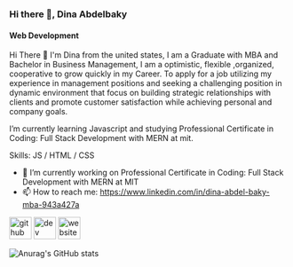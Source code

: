 ### Hi there 👋, Dina Abdelbaky
#### Web Development 
Hi There 👋 I'm Dina from the united states, I am a Graduate with MBA and Bachelor in Business Management, I am a optimistic, flexible ,organized, cooperative to grow quickly in my Career. To apply for a job utilizing my experience in management positions and seeking a challenging position in dynamic environment that focus on building strategic relationships with clients and promote customer satisfaction while achieving personal and company goals.

I’m currently learning Javascript and studying Professional Certificate in Coding: Full Stack Development with MERN at mit.

Skills: JS / HTML / CSS

- 🔭 I’m currently working on Professional Certificate in Coding: Full Stack Development with MERN at MIT 
- 📫 How to reach me: https://www.linkedin.com/in/dina-abdel-baky-mba-943a427a 


[<img src='https://cdn.jsdelivr.net/npm/simple-icons@3.0.1/icons/github.svg' alt='github' height='40'>](https://github.com/blazedina)  [<img src='https://cdn.jsdelivr.net/npm/simple-icons@3.0.1/icons/dev-dot-to.svg' alt='dev' height='40'>](https://dev.to/blazedina)  [<img src='https://cdn.jsdelivr.net/npm/simple-icons@3.0.1/icons/icloud.svg' alt='website' height='40'>](https://github.com/blazedina/blazedina)  

![Anurag's GitHub stats](https://github-readme-stats.vercel.app/api?username=blazedina&theme=dark&show_icons=true)
